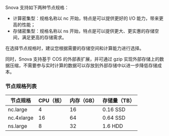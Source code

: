 Snova 支持如下两种节点规格：

- 计算密集型：规格名称以 nc 开始，特点是可以提供更好的 I/O 能力，带来更高的性能；
- 存储密集型：规格名称以 ns 开始，特点是可以提供更大、更实惠的存储空间，满足更高的存储需求。

在选择节点规格时，建议您根据需要的存储空间和计算能力进行选择。

同时，Snova 支持基于 COS 的外部表扩展，并可通过 gzip 实现外部存储上的数据压缩，不需要参与实时计算的数据可以存放到外部存储中以进一步降低存储成本。

### 节点规格列表

| 节点规格 | CPU（核） | 内存（GB） | 存储量（TB） | 
| ------------ | ------------ | -------------- | ------------ | 
| nc.large     | 4            | 16             | 0.16 SSD          | 
| nc.4xlarge  |16         | 64          | 0.64 SSD          | 
| ns.large     | 8            | 32              | 1.6 HDD          | 


